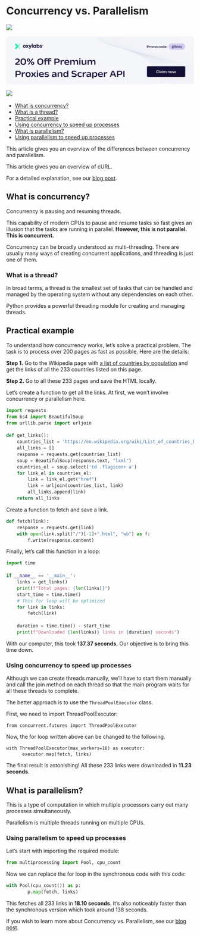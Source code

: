 # Concurrency vs. Parallelism

[![](https://dcbadge.vercel.app/api/server/eWsVUJrnG5)](https://discord.gg/GbxmdGhZjq)

[![Oxylabs promo code](https://raw.githubusercontent.com/oxylabs/product-integrations/refs/heads/master/Affiliate-Universal-1090x275.png)](https://oxylabs.go2cloud.org/aff_c?offer_id=7&aff_id=877&url_id=112)


[<img src="https://img.shields.io/static/v1?label=&message=Concurrency+vs+Parallelism&color=brightgreen" />](https://github.com/topics/Concurrency-vs-Parallelism)

- [What is concurrency?](#what-is-concurrency)
- [What is a thread?](#what-is-a-thread)
- [Practical example](#practical-example)
- [Using concurrency to speed up processes](#using-concurrency-to-speed-up-processes)
- [What is parallelism?](#what-is-parallelism)
- [Using parallelism to speed up processes](#using-parallelism-to-speed-up-processes)

This article gives you an overview of the differences between concurrency and parallelism. 

This article gives you an overview of cURL.

For a detailed explanation, see our [blog post](https://oxylabs.io/blog/concurrency-vs-parallelism).

## What is concurrency?

Concurrency is pausing and resuming threads.

This capability of modern CPUs to pause and resume tasks so fast gives an illusion that the tasks are running in parallel. **However, this is not parallel. This is concurrent.**

Concurrency can be broadly understood as multi-threading. There are usually many ways of creating concurrent applications, and threading is just one of them. 

### What is a thread?

In broad terms, a thread is the smallest set of tasks that can be handled and managed by the operating system without any dependencies on each other. 

Python provides a powerful threading module for creating and managing threads. 

## Practical example

To understand how concurrency works, let’s solve a practical problem. The task is to process over 200 pages as fast as possible. Here are the details:

**Step 1.** Go to the Wikipedia page with [a list of countries by population](https://en.wikipedia.org/wiki/List_of_countries_by_population_(United_Nations)) and get the links of all the 233 countries listed on this page.

**Step 2.** Go to all these 233 pages and save the HTML locally.

Let’s create a function to get all the links. At first, we won’t involve concurrency or parallelism here.

```python
import requests
from bs4 import BeautifulSoup
from urllib.parse import urljoin

def get_links():
    countries_list = 'https://en.wikipedia.org/wiki/List_of_countries_by_population_(United_Nations)'
    all_links = []
    response = requests.get(countries_list)
    soup = BeautifulSoup(response.text, "lxml")
    countries_el = soup.select('td .flagicon+ a')
    for link_el in countries_el:
        link = link_el.get("href")
        link = urljoin(countries_list, link)
        all_links.append(link)
    return all_links
```

Create a function to fetch and save a link.

```python
def fetch(link):
    response = requests.get(link)
    with open(link.split("/")[-1]+".html", "wb") as f:
        f.write(response.content)
```

Finally, let’s call this function in a loop:

```python
import time

if __name__ == '__main__':
    links = get_links()
    print(f"Total pages: {len(links)}")
    start_time = time.time()
    # This for loop will be optimized
    for link in links:
        fetch(link)

    duration = time.time() - start_time
    print(f"Downloaded {len(links)} links in {duration} seconds")
```

With our computer, this took **137.37 seconds.** Our objective is to bring this time down.

### Using concurrency to speed up processes

Although we can create threads manually, we’ll have to start them manually and call the join method on each thread so that the main program waits for all these threads to complete.

The better approach is to use the `ThreadPoolExecutor` class. 

First, we need to import ThreadPoolExecutor:

```
from concurrent.futures import ThreadPoolExecutor
```

Now, the for loop written above can be changed to the following.

```
with ThreadPoolExecutor(max_workers=16) as executor:
      executor.map(fetch, links)
```

The final result is astonishing! All these 233 links were downloaded in **11.23 seconds**. 

## What is parallelism?

This is a type of computation in which multiple processors carry out many processes simultaneously. 

Parallelism is multiple threads running on multiple CPUs.

### Using parallelism to speed up processes

Let’s start with importing the required module:

```python
from multiprocessing import Pool, cpu_count
```

Now we can replace the for loop in the synchronous code with this code:

```python
with Pool(cpu_count()) as p:
        p.map(fetch, links)
```

This fetches all 233 links in **18.10 seconds**. It’s also noticeably faster than the synchronous version which took around 138 seconds.

If you wish to learn more about Concurrency vs. Parallelism, see our [blog post](https://oxylabs.io/blog/concurrency-vs-parallelism).
